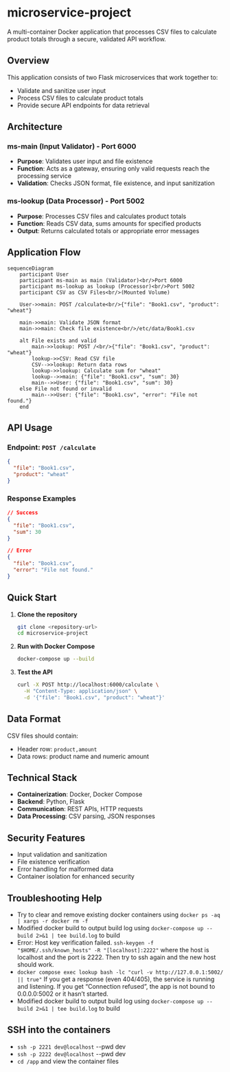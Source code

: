 # microservice-project

A multi-container Docker application that processes CSV files to calculate product totals through a secure, validated API workflow.

## Overview

This application consists of two Flask microservices that work together to:
- Validate and sanitize user input
- Process CSV files to calculate product totals
- Provide secure API endpoints for data retrieval

## Architecture

### ms-main (Input Validator) - Port 6000
- **Purpose**: Validates user input and file existence
- **Function**: Acts as a gateway, ensuring only valid requests reach the processing service
- **Validation**: Checks JSON format, file existence, and input sanitization

### ms-lookup (Data Processor) - Port 5002
- **Purpose**: Processes CSV files and calculates product totals
- **Function**: Reads CSV data, sums amounts for specified products
- **Output**: Returns calculated totals or appropriate error messages

## Application Flow

```
sequenceDiagram
    participant User
    participant ms-main as main (Validator)<br/>Port 6000
    participant ms-lookup as lookup (Processor)<br/>Port 5002
    participant CSV as CSV Files<br/>(Mounted Volume)

    User->>main: POST /calculate<br/>{"file": "Book1.csv", "product": "wheat"}
    
    main->>main: Validate JSON format
    main->>main: Check file existence<br/>/etc/data/Book1.csv
    
    alt File exists and valid
        main->>lookup: POST /<br/>{"file": "Book1.csv", "product": "wheat"}
        lookup->>CSV: Read CSV file
        CSV-->>lookup: Return data rows
        lookup->>lookup: Calculate sum for "wheat"
        lookup-->>main: {"file": "Book1.csv", "sum": 30}
        main-->>User: {"file": "Book1.csv", "sum": 30}
    else File not found or invalid
        main-->>User: {"file": "Book1.csv", "error": "File not found."}
    end
```

## API Usage

### Endpoint: `POST /calculate`
```json
{
  "file": "Book1.csv",
  "product": "wheat"
}
```

### Response Examples
```json
// Success
{
  "file": "Book1.csv",
  "sum": 30
}

// Error
{
  "file": "Book1.csv",
  "error": "File not found."
}
```

## Quick Start

1. **Clone the repository**
   ```bash
   git clone <repository-url>
   cd microservice-project
   ```

2. **Run with Docker Compose**
   ```bash
   docker-compose up --build
   ```

3. **Test the API**
   ```bash
   curl -X POST http://localhost:6000/calculate \
     -H "Content-Type: application/json" \
     -d '{"file": "Book1.csv", "product": "wheat"}'
   ```

## Data Format

CSV files should contain:
- Header row: `product,amount`
- Data rows: product name and numeric amount

## Technical Stack

- **Containerization**: Docker, Docker Compose
- **Backend**: Python, Flask
- **Communication**: REST APIs, HTTP requests
- **Data Processing**: CSV parsing, JSON responses

## Security Features

- Input validation and sanitization
- File existence verification
- Error handling for malformed data
- Container isolation for enhanced security

## Troubleshooting Help

- Try to clear and remove existing docker containers using `docker ps -aq | xargs -r docker rm -f`
- Modified docker build to output build log using `docker-compose up --build 2>&1 | tee build.log` to build
- Error: Host key verification failed.  `ssh-keygen -f "$HOME/.ssh/known_hosts" -R "[localhost]:2222"` where the host is localhost and the port is 2222.  Then try to ssh again and the new host should work.
- `docker compose exec lookup bash -lc "curl -v http://127.0.0.1:5002/ || true"`
If you get a response (even 404/405), the service is running and listening.
If you get “Connection refused”, the app is not bound to 0.0.0.0:5002 or it hasn’t started.
- Modified docker build to output build log using `docker-compose up --build 2>&1 | tee build.log` to build


## SSH into the containers

- `ssh -p 2221 dev@localhost`  --pwd dev
- `ssh -p 2222 dev@localhost`  --pwd dev
- `cd /app` and view the container files


